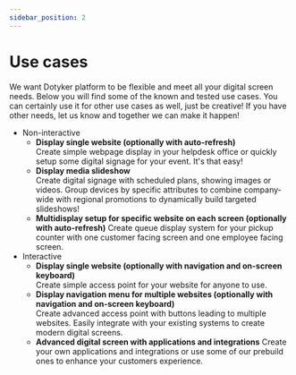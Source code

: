 ```yaml
---
sidebar_position: 2
---
```


# Use cases

We want Dotyker platform to be flexible and meet all your digital screen needs. Below you will find some of the known and tested use cases. You can certainly use it for other use cases as well, just be creative! If you have other needs, let us know and together we can make it happen!

- Non-interactive
  - **Display single website (optionally with auto-refresh)**  
    Create simple webpage display in your helpdesk office or quickly setup some digital signage for your event. It's that easy!
  - **Display media slideshow**  
    Create digital signage with scheduled plans, showing images or videos. Group devices by specific attributes to combine company-wide with regional promotions to dynamically build targeted slideshows!
  - **Multidisplay setup for specific website on each screen (optionally with auto-refresh)**
    Create queue display system for your pickup counter with one customer facing screen and one employee facing screen.
- Interactive
  - **Display single website (optionally with navigation and on-screen keyboard)**  
    Create simple access point for your website for anyone to use.
  - **Display navigation menu for multiple websites (optionally with navigation and on-screen keyboard)**  
    Create advanced access point with buttons leading to multiple websites. Easily integrate with your existing systems to create modern digital screens.
  - **Advanced digital screen with applications and integrations**
    Create your own applications and integrations or use some of our prebuild ones to enhance your customers experience.
